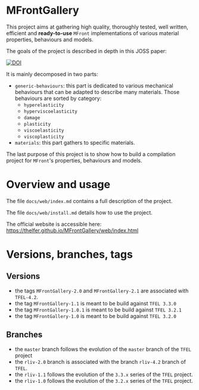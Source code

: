 # MFrontGallery

This project aims at gathering high quality, thoroughly tested, well
written, efficient and **ready-to-use** `MFront` implementations of
various material properties, behaviours and models.

The goals of the project is described in depth in this JOSS paper:

[![DOI](https://joss.theoj.org/papers/10.21105/joss.07742/status.svg)](https://doi.org/10.21105/joss.07742)

It is mainly decomposed in two parts:

- `generic-behaviours`: this part is dedicated to various mechanical
  behaviours that can be adapted to describe many materials. Those
  behaviours are sorted by category:
    - `hyperelasticity`
    - `hyperviscoelasticity`
    - `damage`
    - `plasticity`
    - `viscoelasticity`
    - `viscoplasticity`
- `materials`: this part gathers to specific materials.

The last purpose of this project is to show how to build a compilation
project for `MFront`'s properties, behaviours and models.

# Overview and usage

The file `docs/web/index.md` contains a full description of the project.

The file `docs/web/install.md` details how to use the project.

The official website is accessible here: <https://thelfer.github.io/MFrontGallery/web/index.html>

# Versions, branches, tags

## Versions

- the tags `MFrontGallery-2.0` and `MFrontGallery-2.1` are associated with `TFEL-4.2`.
- the tag `MFrontGallery-1.1` is meant to be build against `TFEL 3.3.0`
- the tag `MFrontGallery-1.0.1` is meant to be build against `TFEL 3.2.1`
- the tag `MFrontGallery-1.0` is meant to be build against `TFEL 3.2.0`

## Branches

- the `master` branch follows the evolution of the `master` branch of
  the `TFEL` project
- the `rliv-2.0` branch is associated with the branch `rliv-4.2` branch
  of `TFEL`.
- the `rliv-1.1` follows the evolution of the `3.3.x` series of the
  `TFEL` project.
- the `rliv-1.0` follows the evolution of the `3.2.x` series of the
  `TFEL` project.
